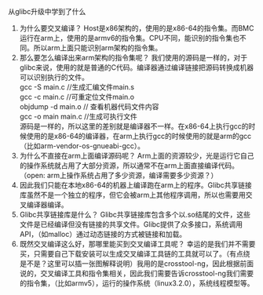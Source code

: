 从glibc升级中学到了什么
1.	为什么要交叉编译？
Host是x86架构的，使用的是x86-64的指令集。而BMC运行在arm上，使用的是armv6的指令集。CPU不同，能识别的指令集也不同。所以arm上面只能识别arm架构的指令集。
2.	那么要怎么编译出来arm架构的指令集呢？
我们使用的源码是一样的，对于glibc来说，使用的就是普通的C代码。编译器通过编译链接把源码转换成机器可以识别执行的文件。  
  gcc -S main.c //生成汇编文件main.s  
  gcc -c main.c //可重定位文件main.o  
  objdump -d main.o // 查看机器代码文件内容  
  gcc -o main main.c //生成可执行文件  
源码是一样的，所以这里的差别就是编译器不一样。在x86-64上执行gcc的时候使用的是x86-64的编译器，在arm上执行gcc的时候使用的就是arm的gcc（比如arm-vendor-os-gnueabi-gcc）。
3.	为什么不直接在arm上面编译源码呢？
Arm上面的资源较少，光是运行它自己的操作系统就占用了大部分资源，所以通常不在arm上面直接编译代码。（open: arm上操作系统占用了多少资源，编译需要多少资源？）
4.	因此我们只能在本地x86-64的机器上编译跑在arm上的程序。Glibc共享链接库虽然不是一个独立的程序，但它会被arm上其他程序调用，所以也需要用交叉编译器编译。
5.	Glibc共享链接库是什么？
Glibc共享链接库包含多个以.so结尾的文件，这些文件是已经编译但没有链接的共享文件。Glibc提供了众多接口，系统调用API，（如malloc）通过动态链接的方式被链接和加载。
6.	既然交叉编译这么好，那哪里能买到交叉编译工具呢？
幸运的是我们并不需要买，只需要自己下载安装可以生成交叉编译工具链的工具就可以了。（有点绕是不是？这里可以插一张图解释说明）我用的是crosstool-ng，因此根据前面说的，交叉编译工具和指令集相关，因此我们需要告诉crosstool-ng我们需要的指令集，（比如armv5），运行的操作系统（linux3.2.0），系统线程模型等。
